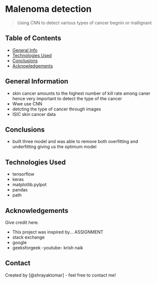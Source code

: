 # Malenoma detection 
> Using CNN to detect various types of cancer begnin or mallignant


## Table of Contents
* [General Info](#general-information)
* [Technologies Used](#technologies-used)
* [Conclusions](#conclusions)
* [Acknowledgements](#acknowledgements)

<!-- You can include any other section that is pertinent to your problem -->

## General Information
- skin cancer amounts to the highest number of kill rate among caner hence very important to detect the type of the cancer
- Wwe use CNN 
- detcting the type of cancer through images
- ISIC skin cancer data 

<!-- You don't have to answer all the questions - just the ones relevant to your project. -->

## Conclusions
- built three model and was able to remove both overfitting and underfitting giving us the optimum model

<!-- You don't have to answer all the questions - just the ones relevant to your project. -->


## Technologies Used
- tensorflow
- keras
- matplotlib.pylpot
- pandas 
- path

<!-- As the libraries versions keep on changing, it is recommended to mention the version of library used in this project -->

## Acknowledgements
Give credit here.
- This project was inspired by... ASSIGNMENT
- stack exchange 
- google 
- geeksforgeek
-youtube- krish naik


## Contact
Created by [@shrayaktomar] - feel free to contact me!


<!-- Optional -->
<!-- ## License -->
<!-- This project is open source and available under the [... License](). -->

<!-- You don't have to include all sections - just the one's relevant to your project -->